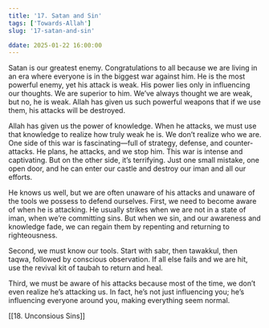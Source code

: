 ```yaml
---
title: '17. Satan and Sin'
tags: ['Towards-Allah']
slug: '17-satan-and-sin'

ddate: 2025-01-22 16:00:00
---
```


Satan is our greatest enemy. Congratulations to all because we are living in an era where everyone is in the biggest war against him. He is the most powerful enemy, yet his attack is weak. His power lies only in influencing our thoughts. We are superior to him. We’ve always thought we are weak, but no, he is weak. Allah has given us such powerful weapons that if we use them, his attacks will be destroyed.

Allah has given us the power of knowledge. When he attacks, we must use that knowledge to realize how truly weak he is. We don’t realize who we are. One side of this war is fascinating—full of strategy, defense, and counter-attacks. He plans, he attacks, and we stop him. This war is intense and captivating. But on the other side, it’s terrifying. Just one small mistake, one open door, and he can enter our castle and destroy our iman and all our efforts.

He knows us well, but we are often unaware of his attacks and unaware of the tools we possess to defend ourselves. First, we need to become aware of when he is attacking. He usually strikes when we are not in a state of iman, when we’re committing sins. But when we sin, and our awareness and knowledge fade, we can regain them by repenting and returning to righteousness.

Second, we must know our tools. Start with sabr, then tawakkul, then taqwa, followed by conscious observation. If all else fails and we are hit, use the revival kit of taubah to return and heal.

Third, we must be aware of his attacks because most of the time, we don’t even realize he’s attacking us. In fact, he’s not just influencing you; he’s influencing everyone around you, making everything seem normal.

[[18. Unconsious Sins]]
